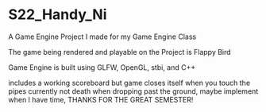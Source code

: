 # S22_Handy_Ni
A Game Engine Project I made for my Game Engine Class

The game being rendered and playable on the Project is Flappy Bird

Game Engine is built using GLFW, OpenGL, stbi, and C++

includes a working scoreboard but game closes itself when you touch the pipes
currently not death when dropping past the ground, maybe implement when I have time,
THANKS FOR THE GREAT SEMESTER!
